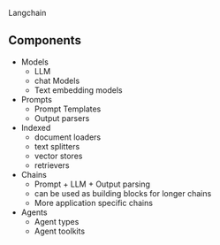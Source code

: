 Langchain

## Components
- Models
	- LLM
	- chat Models
	- Text embedding models
- Prompts
	- Prompt Templates
	- Output parsers
- Indexed
	- document loaders
	- text splitters
	- vector stores
	- retrievers
- Chains
	- Prompt + LLM + Output parsing
	- can be used as building blocks for longer chains
	- More application specific chains
- Agents
	- Agent types
	- Agent toolkits
